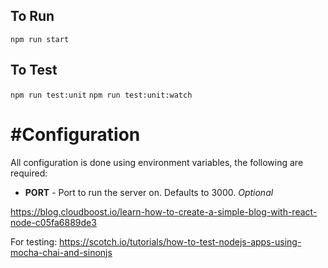 ## To Run 

`npm run start`

## To Test 

`npm run test:unit`
`npm run test:unit:watch`

# #Configuration

All configuration is done using environment variables, the following are required:

- **PORT** - Port to run the server on. Defaults to 3000. _Optional_


https://blog.cloudboost.io/learn-how-to-create-a-simple-blog-with-react-node-c05fa6889de3

For testing: https://scotch.io/tutorials/how-to-test-nodejs-apps-using-mocha-chai-and-sinonjs
